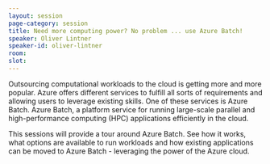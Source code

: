 ```yaml
---
layout: session
page-category: session
title: Need more computing power? No problem ... use Azure Batch!
speaker: Oliver Lintner
speaker-id: oliver-lintner
room: 
slot: 
---
```


Outsourcing computational workloads to the cloud is getting more and more popular. Azure offers different services to fulfill all sorts of requirements and allowing users to leverage existing skills. One of these services is Azure Batch. Azure Batch, a platform service for running large-scale parallel and high-performance computing (HPC) applications efficiently in the cloud. 

This sessions will provide a tour around Azure Batch. See how it works, what options are available to run workloads and how existing applications can be moved to Azure Batch - leveraging the power of the Azure cloud.